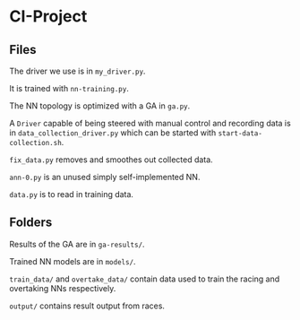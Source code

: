 # CI-Project

## Files

The driver we use is in `my_driver.py`.

It is trained with `nn-training.py`.

The NN topology is optimized with a GA in `ga.py`.

A `Driver` capable of being steered with manual control
and recording data is in `data_collection_driver.py` which
can be started with `start-data-collection.sh`.

`fix_data.py` removes and smoothes out collected data.

`ann-0.py` is an unused simply self-implemented NN.

`data.py` is to read in training data.

## Folders

Results of the GA are in `ga-results/`.

Trained NN models are in `models/`.

`train_data/` and `overtake_data/` contain data used to train the
racing and overtaking NNs respectively.

`output/` contains result output from races.
